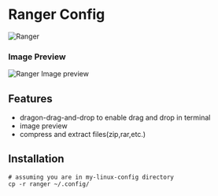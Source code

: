 # Ranger Config

![Ranger](https://github.com/rishav-singh-0/my-linux-config/blob/main/screenshots/ranger-0.png?raw=true)

### Image Preview
![Ranger Image preview](https://github.com/rishav-singh-0/my-linux-config/blob/main/screenshots/ranger-1.png?raw=true)

## Features

- dragon-drag-and-drop to enable drag and drop in terminal
- image preview
- compress and extract files(zip,rar,etc.)

## Installation

```
# assuming you are in my-linux-config directory
cp -r ranger ~/.config/
```
